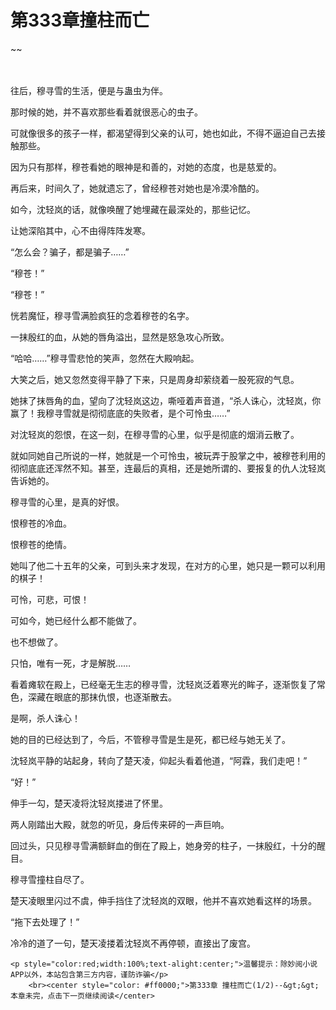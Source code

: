 # 第333章撞柱而亡
~~
    	    <p name="pagetop" href="javascript:void(0);" onclick="return false" style="line-height: 35px;padding: 10px;color: #333;"> </p><p>往后，穆寻雪的生活，便是与蛊虫为伴。</p><p>那时候的她，并不喜欢那些看着就很恶心的虫子。</p><p>可就像很多的孩子一样，都渴望得到父亲的认可，她也如此，不得不逼迫自己去接触那些。</p><p>因为只有那样，穆苍看她的眼神是和善的，对她的态度，也是慈爱的。</p><p>再后来，时间久了，她就遗忘了，曾经穆苍对她也是冷漠冷酷的。</p><p>如今，沈轻岚的话，就像唤醒了她埋藏在最深处的，那些记忆。</p><p>让她深陷其中，心不由得阵阵发寒。</p><p>“怎么会？骗子，都是骗子……”</p><p>“穆苍！”</p><p>“穆苍！”</p><p>恍若魔怔，穆寻雪满脸疯狂的念着穆苍的名字。</p><p>一抹殷红的血，从她的唇角溢出，显然是怒急攻心所致。</p><p>“哈哈……”穆寻雪悲怆的笑声，忽然在大殿响起。</p><p>大笑之后，她又忽然变得平静了下来，只是周身却萦绕着一股死寂的气息。</p><p>她抹了抹唇角的血，望向了沈轻岚这边，嘶哑着声音道，“杀人诛心，沈轻岚，你赢了！我穆寻雪就是彻彻底底的失败者，是个可怜虫……”</p><p>对沈轻岚的怨恨，在这一刻，在穆寻雪的心里，似乎是彻底的烟消云散了。</p><p>就如同她自己所说的一样，她就是一个可怜虫，被玩弄于股掌之中，被穆苍利用的彻彻底底还浑然不知。甚至，连最后的真相，还是她所谓的、要报复的仇人沈轻岚告诉她的。</p><p>穆寻雪的心里，是真的好恨。</p><p>恨穆苍的冷血。</p><p>恨穆苍的绝情。</p><p>她叫了他二十五年的父亲，可到头来才发现，在对方的心里，她只是一颗可以利用的棋子！</p><p>可怜，可悲，可恨！</p><p>可如今，她已经什么都不能做了。</p><p>也不想做了。</p><p>只怕，唯有一死，才是解脱……</p><p>看着瘫软在殿上，已经毫无生志的穆寻雪，沈轻岚泛着寒光的眸子，逐渐恢复了常色，深藏在眼底的那抹仇恨，也逐渐散去。</p><p>是啊，杀人诛心！</p><p>她的目的已经达到了，今后，不管穆寻雪是生是死，都已经与她无关了。</p><p>沈轻岚平静的站起身，转向了楚天凌，仰起头看着他道，“阿霖，我们走吧！”</p><p>“好！”</p><p>伸手一勾，楚天凌将沈轻岚搂进了怀里。</p><p>两人刚踏出大殿，就忽的听见，身后传来砰的一声巨响。</p><p>回过头，只见穆寻雪满额鲜血的倒在了殿上，她身旁的柱子，一抹殷红，十分的醒目。</p><p>穆寻雪撞柱自尽了。</p><p>楚天凌眼里闪过不虞，伸手挡住了沈轻岚的双眼，他并不喜欢她看这样的场景。</p><p>“拖下去处理了！”</p><p>冷冷的道了一句，楚天凌搂着沈轻岚不再停顿，直接出了废宫。</p>
    	
   	<p style="color:red;width:100%;text-alight:center;">温馨提示：除妙阅小说APP以外，本站包含第三方内容，谨防诈骗</p>
    	<br><center style="color: #ff0000;">第333章 撞柱而亡(1/2)--&gt;&gt;本章未完，点击下一页继续阅读</center>
    	